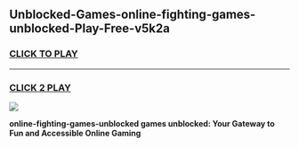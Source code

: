 
## Unblocked-Games-online-fighting-games-unblocked-Play-Free-v5k2a
<h3>
<a href="https://premium76.site?title=online-fighting-games-unblocked&ref=09A">CLICK TO PLAY</a></h3>
<hr>

<h3>
<a href="https://premium76.site?title=online-fighting-games-unblocked&ref=09A">CLICK 2 PLAY</a>
  
</h3>

<a href="https://premium76.site?title=online-fighting-games-unblocked&ref=09A"><img src="https://clearcache.store/games.png"></a>


**online-fighting-games-unblocked games unblocked: Your Gateway to Fun and Accessible Online Gaming**
